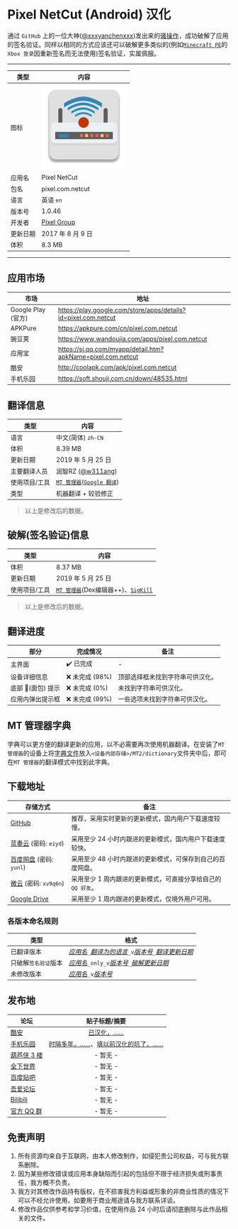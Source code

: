 Pixel NetCut (Android) 汉化
===========================
通过 `GitHub` 上的一位大神([@xxxyanchenxxx](https://github.com/xxxyanchenxxx))发出来的[骚操作](https://github.com/xxxyanchenxxx/SigKill)，成功破解了应用的签名验证。同样以相同的方式应该还可以破解更多类似的(例如[`Minecraft PE`](https://play.google.com/store/apps/details?id=com.mojang.minecraftpe)的`Xbox 登录`因重新签名而无法使用)签名验证，实属佩服。
****
|类型|内容|
|--|--
|图标|![](res\mipmap-xxxhdpi-v4\ic_launcher.png)
|应用名|Pixel NetCut
|包名|pixel.com.netcut
|语言|英语 `en`
|版本号|1.0.46
|开发者|[Pixel Group](http://pixelitcapps.com/pixelnetcut/)
|更新日期|2017 年 8 月 9 日
|体积|8.3 MB
****
应用市场
------
|市场|地址|
|--|--
|Google Play (官方)|https://play.google.com/store/apps/details?id=pixel.com.netcut
|APKPure|https://apkpure.com/cn/pixel.com.netcut
|豌豆荚|https://www.wandoujia.com/apps/pixel.com.netcut
|应用宝|https://sj.qq.com/myapp/detail.htm?apkName=pixel.com.netcut
|酷安|http://coolapk.com/apk/pixel.com.netcut
|手机乐园|https://soft.shouji.com.cn/down/48535.html

翻译信息
------
|类型|内容|
|--|--
|语言|中文(简体) `zh-CN`
|体积|8.39 MB
|更新日期|2019 年 5 月 25 日
|主要翻译人员|润智RZ ([@w311ang](https://github.com/w311ang))
|使用项目/工具|[`MT 管理器`](http://binmt.cc)([`Google 翻译`](https://translate.google.com))
|类型|机器翻译 + 较验修正
>以上是修改后的数据。

破解(签名验证)信息
------
|类型|内容|
|--|--
|体积|8.37 MB
|更新日期|2019 年 5 月 25 日
|使用项目/工具|[`MT 管理器`](http://binmt.cc)(Dex编辑器++)、[`SigKill`](https://github.com/xxxyanchenxxx/SigKill)
>以上是修改后的数据。

翻译进度
------
|部分|完成情况|备注
|--|--|--
|主界面|:heavy_check_mark: 已完成|-
|设备详细信息|:x: 未完成 (98%)|顶部选择框未找到字符串可供汉化。
|底部 🍞(面包) 提示|:x: 未完成 (0%)|未找到字符串可供汉化。
|应用内弹出提示框|:x: 未完成 (99%)|一些选项未找到字符串可供汉化。

MT 管理器字典
------
字典可以更方便的翻译更新的应用，以不必需要再次使用机器翻译。在安装了`MT 管理器`的设备上将[字典文件](MT2/dictionary/VNC_Viewer.mtd)放入`<设备内部存储>/MT2/dictionary`文件夹中后，即可在`MT 管理器`的翻译模式中找到此字典。

下载地址
------
|存储方式|备注|
|--|--
|[GitHub](https://github.com/yunles/VNC-Viewer-Android-chinese/releases/download/2019.05.23/VNC_Viewer_20190523.apk)|推荐，采用实时更新的更新模式，国内用户下载速度较慢。
|[蓝奏云](https://www.lanzous.com/b743556/) (密码: `eiyd`)|采用至少 24 小时内跟进的更新模式，国内用户下载速度较快。
|[百度网盘](https://pan.baidu.com/s/1x8wMq2xPjH8CE0dpxAPmTQ) (密码: `yunl`)|采用至少 48 小时内跟进的更新模式，可保存到自己的百度网盘。
|[微云](https://share.weiyun.com/5u0ijHC) (密码: `xv9q6n`)|采用至少 1 周内跟进的更新模式，可直接分享给自己的`QQ 好友`。
|[Google Drive](https://drive.google.com/open?id=165SdLUBD-JxSzHPMpOlmzATmiPNn3bfs)|采用至少 1 周内跟进的更新模式，仅境外用户可用。
### 各版本命名规则
|类型|格式|
|--|--
|已翻译版本|*[应用名](#pixel-netcut-android-汉化)*`_`*[翻译为的语言](#翻译信息)*`_v`*[版本号](#pixel-netcut-android-汉化)*`_`*[翻译更新日期](#翻译信息)*
|只破解`签名验证`版本|*[应用名](#pixel-netcut-android-汉化)*`_only_v`*[版本号](#pixel-netcut-android-汉化)*`_`*[破解更新日期](#破解签名验证信息)*
|未修改版本|*[应用名](#pixel-netcut-android-汉化)*`_v`*[版本号](#pixel-netcut-android-汉化)*

发布地
------
|论坛|贴子标题/摘要|
|--|:--:
|[酷安](https://www.coolapk.com/)|[已汉化，……](https://www.coolapk.com/feed/11897674)
|[手机乐园](http://shouji.com.cn)|[时隔多年，……](http://tt.shouji.com.cn/app/faxianshow.jsp?id=1511575)、[填以前汉化的坑了，……](http://tt.shouji.com.cn/app/faxianshow.jsp?id=1511681)
|[葫芦侠 3 楼](http://huluxia.com/)|- 暂无 -
|[全下世界](http://www.iqxsj.com/)|- 暂无 -
|[百度贴吧](https://tieba.baidu.com/)|- 暂无 -
|[吾爱论坛](https://www.52pojie.cn/)|- 暂无 -
|[Bilibili](https://www.bilibili.com/)|- 暂无 -
|[官方 QQ 群](https://jq.qq.com/?_wv=1027&k=5P36jkG)|- 暂无 -

免责声明
------
1. 所有资源均来自于互联网，由本人修改制作，如侵犯贵公司权益，可与我方联系删除。
2. 因为某些修改错误或应用本身缺陷而引起的包括但不限于经济损失或刑事责任，我方概不负责。
3. 我方对其修改作品持有版权，在不损害我方利益或形象的非商业性质的情况下可以不经允许使用。如要用于商业用途请与我方联系详谈。
4. 修改作品仅供参考和学习价值，在使用作品 24 小时后请彻底删除与此作品相关的文件。
